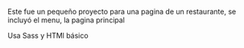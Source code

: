 Este fue un pequeño proyecto para una pagina de un restaurante, se incluyó el menu, la pagina principal

Usa Sass y HTMl básico